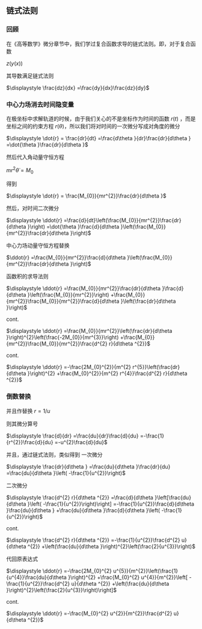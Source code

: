 ## 链式法则

### 回顾

在《高等数学》微分章节中，我们学过复合函数求导的链式法则。即，对于复合函数

$\displaystyle z( y( x))$

其导数满足链式法则

$\displaystyle \frac{dz}{dx} =\frac{dy}{dx}\frac{dz}{dy}$

### 中心力场消去时间隐变量

在极坐标中求解轨道的时候，由于我们关心的不是坐标作为时间的函数 $r(t)$ ，而是坐标之间的约束方程 $\displaystyle r( \theta )$，所以我们将对时间的一次微分写成对角度的微分

$\displaystyle \dot{r} = \frac{dr}{dt} =\frac{d\theta }{dr}\frac{dr}{d\theta } =\dot{\theta }\frac{dr}{d\theta }$

然后代入角动量守恒方程

$mr^2\dot{\theta} = M_0$

得到

$\displaystyle \dot{r} = \frac{M_{0}}{mr^{2}}\frac{dr}{d\theta }$


然后，对时间二次微分

$\displaystyle \ddot{r} =\frac{d}{dt}\left(\frac{M_{0}}{mr^{2}}\frac{dr}{d\theta }\right) =\dot{\theta }\frac{d}{d\theta }\left(\frac{M_{0}}{mr^{2}}\frac{dr}{d\theta }\right)$

中心力场动量守恒方程替换

$\ddot{r} =\frac{M_{0}}{mr^{2}}\frac{d}{d\theta }\left(\frac{M_{0}}{mr^{2}}\frac{dr}{d\theta }\right)$

函数积的求导法则

$\displaystyle \ddot{r} =\frac{M_{0}}{mr^{2}}\frac{dr}{d\theta }\frac{d}{d\theta }\left(\frac{M_{0}}{mr^{2}}\right) +\frac{M_{0}}{mr^{2}}\frac{M_{0}}{mr^{2}}\frac{d}{d\theta }\left(\frac{dr}{d\theta }\right)$

cont.

$\displaystyle \ddot{r} =\frac{M_{0}}{mr^{2}}\left(\frac{dr}{d\theta }\right)^{2}\left(\frac{-2M_{0}}{mr^{3}}\right) +\frac{M_{0}}{mr^{2}}\frac{M_{0}}{mr^{2}}\frac{d^{2} r}{d\theta ^{2}}$

cont.

$\displaystyle \ddot{r} =-\frac{2M_{0}^{2}}{m^{2} r^{5}}\left(\frac{dr}{d\theta }\right)^{2} +\frac{M_{0}^{2}}{m^{2} r^{4}}\frac{d^{2} r}{d\theta ^{2}}$

### 倒数替换

并且作替换 $\displaystyle r=1/u$

则其微分算号

$\displaystyle \frac{d}{dr} =\frac{du}{dr}\frac{d}{du} =-\frac{1}{r^{2}}\frac{d}{du} =-u^{2}\frac{d}{du}$

并且，通过链式法则，类似得到 一次微分

$\displaystyle \frac{dr}{d\theta } =\frac{du}{d\theta }\frac{dr}{du} =\frac{du}{d\theta }\left( -\frac{1}{u^{2}}\right)$

二次微分

$\displaystyle \frac{d^{2} r}{d\theta ^{2}} =\frac{d}{d\theta }\left[\frac{du}{d\theta }\left( -\frac{1}{u^{2}}\right)\right] =-\frac{1}{u^{2}}\frac{d}{d\theta }\frac{du}{d\theta } +\frac{du}{d\theta }\frac{d}{d\theta }\left( -\frac{1}{u^{2}}\right)$

cont.

$\displaystyle \frac{d^{2} r}{d\theta ^{2}} =-\frac{1}{u^{2}}\frac{d^{2} u}{d\theta ^{2}} +\left(\frac{du}{d\theta }\right)^{2}\left(\frac{2}{u^{3}}\right)$

代回原表达式

$\displaystyle \ddot{r} =-\frac{2M_{0}^{2} u^{5}}{m^{2}}\left(\frac{1}{u^{4}}\frac{du}{d\theta }\right)^{2} +\frac{M_{0}^{2} u^{4}}{m^{2}}\left[ -\frac{1}{u^{2}}\frac{d^{2} u}{d\theta ^{2}} +\left(\frac{du}{d\theta }\right)^{2}\left(\frac{2}{u^{3}}\right)\right]$

cont.

$\displaystyle \ddot{r} =-\frac{M_{0}^{2} u^{2}}{m^{2}}\frac{d^{2} u}{d\theta ^{2}}$

